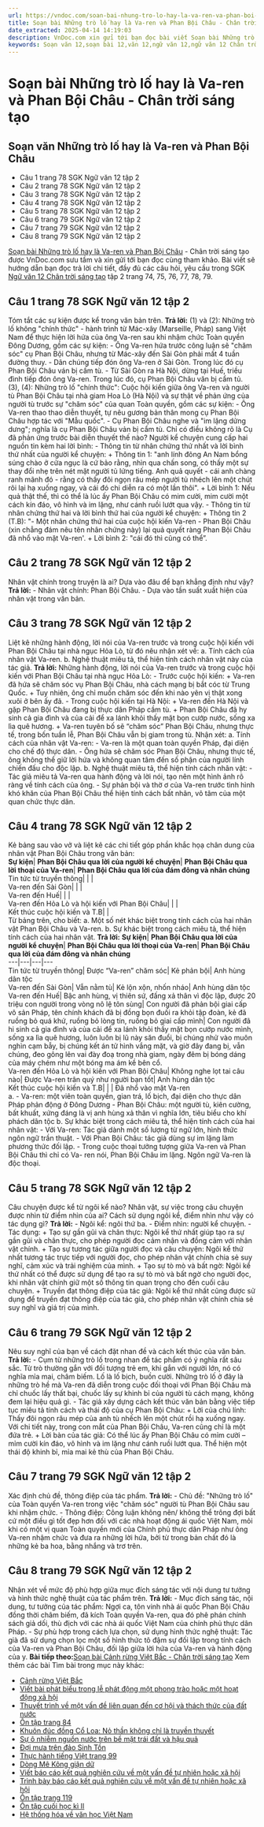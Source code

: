 ```yaml
---
url: https://vndoc.com/soan-bai-nhung-tro-lo-hay-la-va-ren-va-phan-boi-chau-chan-troi-sang-tao-330971
title: Soạn bài Những trò lố hay là Va-ren và Phan Bội Châu - Chân trời sáng tạo - VnDoc.com
date_extracted: 2025-04-14 14:19:03
description: VnDoc.com xin gửi tới bạn đọc bài viết Soạn bài Những trò lố hay là Va-ren và Phan Bội Châu - Chân trời sáng tạo. Mời các bạn cùng theo dõi.
keywords: Soạn văn 12,soạn bài 12,văn 12,ngữ văn 12,ngữ văn 12 Chân trời sáng tạo,soạn ngữ văn 12,giải ngữ văn 12,soạn văn 12 Chân trời sáng tạo,soạn văn 12 Chân trời sáng tạo ngắn nhất,soạn văn 12 tập 2 trang 74 Chân trời sáng tạo,Soạn bài Những trò lố hay là Va ren và Phan Bội Châu Chân trời sáng tạo,Soạn bài Những trò lố hay là Va ren và Phan Bội Châu,soạn văn Những trò lố hay là Va ren và Phan Bội Châu,Những trò lố hay là Va ren và Phan Bội Châu,soạn văn 12 tập 2 trang 79,soạn văn 12 tập 2 trang 78
---
```


# Soạn bài Những trò lố hay là Va-ren và Phan Bội Châu - Chân trời sáng tạo
## Soạn văn Những trò lố hay là Va-ren và Phan Bội Châu
  * Câu 1 trang 78 SGK Ngữ văn 12 tập 2
  * Câu 2 trang 78 SGK Ngữ văn 12 tập 2
  * Câu 3 trang 78 SGK Ngữ văn 12 tập 2
  * Câu 4 trang 78 SGK Ngữ văn 12 tập 2
  * Câu 5 trang 78 SGK Ngữ văn 12 tập 2
  * Câu 6 trang 79 SGK Ngữ văn 12 tập 2
  * Câu 7 trang 79 SGK Ngữ văn 12 tập 2
  * Câu 8 trang 79 SGK Ngữ văn 12 tập 2

[Soạn bài Những trò lố hay là Va-ren và Phan Bội Châu](<https://vndoc.com/soan-bai-nhung-tro-lo-hay-la-va-ren-va-phan-boi-chau-chan-troi-sang-tao-330971>) \- Chân trời sáng tạo được VnDoc.com sưu tầm và xin gửi tới bạn đọc cùng tham khảo. Bài viết sẽ hướng dẫn bạn đọc trả lời chi tiết, đầy đủ các câu hỏi, yêu cầu trong SGK [Ngữ văn 12 Chân trời sáng tạo](<https://vndoc.com/soan-van-12-chan-troi-sang-tao>) tập 2 trang 74, 75, 76, 77, 78, 79.
## Câu 1 trang 78 SGK Ngữ văn 12 tập 2
Tóm tắt các sự kiện được kể trong văn bản trên.
**Trả lời:**
\(1\) và \(2\): Những trò lố không "chính thức" - hành trình từ Mác-xây \(Marseille, Pháp\) sang Việt Nam để thực hiện lời hứa của ông Va-ren sau khi nhậm chức Toàn quyền Đông Dương, gồm các sự kiện:
\- Ông Va-ren hứa trước công luận sẽ "chăm sóc" cụ Phan Bội Châu, nhưng từ Mác-xây đến Sài Gòn phải mất 4 tuần đường thuy.
\- Dân chúng tiếp đón ông Va-ren ở Sài Gòn. Trong lúc đó cụ Phan Bội Châu ván bị cấm tù.
\- Từ Sài Gòn ra Hà Nội, dừng tại Huế, triều đình tiếp đón ông Va-ren. Trong lúc đó, cụ Phan Bội Châu văn bị cẩm tủ.
\(3\), \(4\): Những trò lố "chính thức": Cuộc hội kiến giữa ông Va-ren và người tù Phan Bội Châu tại nhà giam Hoa Lò \(Hà Nội\) và sự thật về phản ứng của người tù trước sự "chăm sóc" của quan Toàn quyền, gồm các sự kiện:
\- Ông Va-ren thao thao diễn thuyết, tự nêu gương bản thân mong cụ Phan Bội Châu hợp tác với "Mẫu quốc".
\- Cụ Phan Bội Châu nghe và "im lặng dửng dưng"; nghĩa là cụ Phan Bội Châu vản bị cẩm tù.
Chỉ có điều không rõ là Cụ đã phản ứng trước bài diễn thuyết thế nào? Người kể chuyện cung cấp hai nguồn tin kèm hai lời bình:
\- Thông tin từ nhân chứng thứ nhất và lời bình thứ nhất của người kể chuyện:
\+ Thông tin 1: "anh lính đõng An Nam bổng súng chào ở cửa ngục là cứ bảo rằng, nhìn qua chấn song, có thấy một sự thay đổi nhẹ trên nét mặt người tủ lứng tiếng. Anh quả quyết - cái anh chàng ranh mãnh đó - rằng có thấy đôi ngọn râu mép người tủ nhéch lên một chút rôi lại hạ xuống ngay, và cái đó chi diễn ra có một lần thôi".
\+ Lời bình 1: Nếu quả thật thế, thì có thể là lúc ấy Phan Bội Châu có mim cười, mim cười một cách kín đáo, vô hình và im lặng, như cánh ruồi lướt qua vậy.
\- Thông tin từ nhân chứng thứ hai và lời bình thứ hai của người kể chuyện:
\+ Thông tin 2 \(T.B\): "- Một nhân chứng thứ hai của cuộc hội kiến Va-ren - Phan Bội
Châu \(xin chẳng đám nêu tên nhân chứng này\) lại quả quyết ràng Phan Bội Châu đã nhổ vào mặt Va-ren'.
\+ Lời bình 2: "cái đó thì cũng có thể”.
## Câu 2 trang 78 SGK Ngữ văn 12 tập 2
Nhân vật chính trong truyện là ai? Dựa vào đâu để bạn khẳng định như vậy?
**Trả lời:**
\- Nhân vật chính: Phan Bội Châu.
\- Dựa vào tần suất xuất hiện của nhân vật trong văn bản.
## Câu 3 trang 78 SGK Ngữ văn 12 tập 2
Liệt kê những hành động, lời nói của Va-ren trước và trong cuộc hội kiến với Phan Bội Châu tại nhà ngục Hỏa Lò, từ đó nêu nhận xét về:
a. Tính cách của nhân vật Va-ren.
b. Nghệ thuật miêu tả, thể hiện tính cách nhân vật này của tác giả.
**Trả lời:**
Những hành động, lời nói của Va-ren trước và trong cuộc hội kiến với Phan Bội Châu tại nhà ngục Hỏa Lò:
\- Trước cuộc hội kiến:
\+ Va-ren đã hứa sẽ chăm sóc vụ Phan Bội Châu, nhà cách mạng bị bắt cóc từ Trung Quốc.
\+ Tuy nhiên, ông chỉ muốn chăm sóc đến khi nào yên vị thật xong xuôi ở bên ấy đã.
\- Trong cuộc hội kiến tại Hà Nội:
\+ Va-ren đến Hà Nội và gặp Phan Bội Châu đang bị thực dân Pháp cầm tù.
\+ Phan Bội Châu đã hy sinh cả gia đình và của cải để xa lánh khỏi thấy mặt bọn cướp nước, sống xa lìa quê hương.
\+ Va-ren tuyên bố sẽ “chăm sóc” Phan Bội Châu, nhưng thực tế, trong bốn tuần lễ, Phan Bội Châu vẫn bị giam trong tù.
Nhận xét:
a. Tính cách của nhân vật Va-ren:
\- Va-ren là một quan toàn quyền Pháp, đại diện cho chế độ thực dân.
\- Ông hứa sẽ chăm sóc Phan Bội Châu, nhưng thực tế, ông không thể giữ lời hứa và không quan tâm đến số phận của người lính chiến đấu cho độc lập.
b. Nghệ thuật miêu tả, thể hiện tính cách nhân vật:
\- Tác giả miêu tả Va-ren qua hành động và lời nói, tạo nên một hình ảnh rõ ràng về tính cách của ông.
\- Sự phản bội và thờ ơ của Va-ren trước tình hình khó khăn của Phan Bội Châu thể hiện tính cách bất nhân, vô tâm của một quan chức thực dân.
## Câu 4 trang 78 SGK Ngữ văn 12 tập 2
Kẻ bảng sau vào vở và liệt kê các chi tiết góp phần khắc họạ chân dung của nhân vật Phan Bội Châu trong văn bản:  
**Sự kiện**| **Phan Bội Châu qua lời của người kể chuyện**| **Phan Bội Châu qua lời thoại của Va-ren**| **Phan Bội Châu qua lời của đám đông và nhân chúng**  
Tin tức từ truyền thông| | |   
Va-ren đến Sài Gòn| | |   
Va-ren đến Huế| | |   
Va-ren đến Hỏa Lò và hội kiến với Phan Bội Châu| | |   
Kết thúc cuộc hội kiến và T.B| |   
Từ bảng trên, cho biết:
a. Một số nét khác biệt trong tính cách của hai nhân vật Phan Bội Châu và Va-ren.
b. Sự khác biệt trong cách miêu tả, thể hiện tính cách của hai nhân vật.
**Trả lời:**
**Sự kiện**| **Phan Bội Châu qua lời của người kể chuyện**| **Phan Bội Châu qua lời thoại của Va-ren**| **Phan Bội Châu qua lời của đám đông và nhân chúng**  
---|---|---|---  
Tin tức từ truyền thông| Được “Va-ren” chăm sóc| Kẻ phản bội| Anh hùng dân tộc  
Va-ren đến Sài Gòn| Vẫn nằm tù| Kẻ lộn xộn, nhốn nháo| Anh hùng dân tộc  
Va-ren đến Huế| Bậc anh hùng, vị thiên sứ, đấng xả thân vì độc lập, được 20 triệu con người trong vòng nô lệ tôn sùng| Con người đã phản bội giai cấp vô sản Pháp, tên chính khách đã bị đồng bọn đuối ra khỏi tập đoàn, kẻ đã ruồng bỏ quá khứ, ruồng bỏ lòng tin, ruồng bỏ giai cấp mình| Con người đã hi sinh cả gia đình và của cải để xa lánh khỏi thấy mặt bọn cướp nước mình, sống xa lìa quê hương, luôn luôn bị lũ này săn đuổi, bị chúng nhử vào muôn nghìn cạm bẫy, bị chúng kết án tử hình vắng mặt, và giờ đây đang bị, vẫn chúng, đeo gông lên vai đày đoạ trong nhà giam, ngày đêm bị bóng dáng của máy chém như một bóng ma ám kề bên cổ.  
Va-ren đến Hỏa Lò và hội kiến với Phan Bội Châu| Không nghe lọt tai câu nào| Được Va-ren trân quý như người bạn tốt| Anh hùng dân tộc  
Kết thúc cuộc hội kiến và T.B| | | Đã nhổ vào mặt Va-ren  
a.
\- Va-ren: một viên toàn quyền, gian trá, lố bịch, đại diện cho thực dân Pháp phản động ở Đông Dương
\- Phan Bội Châu: một người tù, kiên cường, bất khuất, xứng đáng là vị anh hùng xả thân vì nghĩa lớn, tiêu biểu cho khí phách dân tộc
b. Sự khác biệt trong cách miêu tả, thể hiện tính cách của hai nhân vật:
\- Với Va-ren: Tác giả dành một số lượng từ ngữ lớn, hình thức ngôn ngữ trần thuật.
\- Với Phan Bội Châu: tác giả dùng sự im lặng làm phương thức đối lập.
\- Trong cuộc thoại tưởng tượng giữa Va-ren và Phan Bội Châu thì chỉ có Va- ren nói, Phan Bội Châu im lặng. Ngôn ngữ Va-ren là độc thoại.
## Câu 5 trang 78 SGK Ngữ văn 12 tập 2
Câu chuyện được kể từ ngôi kể nào? Nhân vật, sự việc trong câu chuyện được nhìn từ điểm nhìn của ai? Cách sử dụng ngôi kể, điểm nhìn như vậy có tác dụng gì?
**Trả lời:**
\- Ngôi kể: ngôi thứ ba.
\- Điểm nhìn: người kể chuyện.
\- Tác dụng:
\+ Tạo sự gần gũi và chân thực: Ngôi kể thứ nhất giúp tạo ra sự gần gũi và chân thực, cho phép người đọc cảm nhận và đồng cảm với nhân vật chính.
\+ Tạo sự tương tác giữa người đọc và câu chuyện: Ngôi kể thứ nhất tương tác trực tiếp với người đọc, cho phép nhân vật chính chia sẻ suy nghĩ, cảm xúc và trải nghiệm của mình.
\+ Tạo sự tò mò và bất ngờ: Ngôi kể thứ nhất có thể được sử dụng để tạo ra sự tò mò và bất ngờ cho người đọc, khi nhân vật chính giữ một số thông tin quan trọng cho đến cuối câu chuyện.
\+ Truyền đạt thông điệp của tác giả: Ngôi kể thứ nhất cũng được sử dụng để truyền đạt thông điệp của tác giả, cho phép nhân vật chính chia sẻ suy nghĩ và giá trị của mình.
## Câu 6 trang 79 SGK Ngữ văn 12 tập 2
Nêu suy nghĩ của bạn về cách đặt nhan đề và cách kết thúc của văn bản.
**Trả lời:**
\- Cụm từ những trò lố trong nhan đề tác phẩm có ý nghĩa rất sâu sắc. Từ trò thường gắn với đối tượng trẻ em, khi gắn với người lớn, nó có nghĩa mỉa mai, châm biếm. Lố là lố bịch, buồn cười. Những trò lố ở đây là những trò hề mà Va-ren đã diễn trong cuộc đối thoại với Phan Bội Châu mà chỉ chuốc lấy thất bại, chuốc lấy sự khinh bỉ của người tù cách mạng, không đem lại hiệu quả gì.
\- Tác giả xây dựng cách kết thúc văn bản bằng việc tiếp tục miêu tả tính cách và thái độ của cụ Phan Bội Châu:
\+ Lời của chú lính: Thấy đôi ngọn râu mép của anh tù nhếch lên một chút rồi hạ xuống ngay. Với chi tiết này, trong con mắt của Phan Bội Châu, Va-ren cũng chỉ là một đứa trẻ.
\+ Lời bàn của tác giả: Có thể lúc ấy Phan Bội Châu có mỉm cười – mỉm cười kín đáo, vô hình và im lặng như cánh ruồi lướt qua. Thể hiện một thái độ khinh bỉ, mỉa mai kẻ thù của Phan Bội Châu.
## Câu 7 trang 79 SGK Ngữ văn 12 tập 2
Xác định chủ đề, thông điệp của tác phẩm.
**Trả lời:**
\- Chủ đề: "Những trò lố" của Toàn quyến Va-ren trong việc "chăm sóc" người tù Phan Bội Châu sau khi nhậm chức.
\- Thông điệp: Công luận không nên/ không thể trông đợi bất cứ một điều gì tốt đẹp hơn đối với các nhà hoạt động ái quốc Việt Nam, mỏi khi có một vị quan Toàn quyền mới của Chính phủ thực dân Pháp như ông Va-ren nhậm chức và đưa ra những lời hứa, bởi từ trong bản chất đó là những kẻ ba hoa, bằng nhắng và trơ trẽn.
## Câu 8 trang 79 SGK Ngữ văn 12 tập 2
Nhận xét về mức độ phù hợp giữa mục đích sáng tác với nội dung tư tưởng và hình thức nghệ thuật của tác phẩm trên.
**Trả lời:**
\- Mục đích sáng tác, nội dung, tư tưởng của tác phẩm: Ngợi ca, tôn vinh nhà ái quốc Phan Bội Châu đồng thời châm biếm, đã kích Toàn quyền Va-ren, qua đó phê phán chính sách giả dối, thù địch với các nhà ái quốc Việt Nam của chính phủ thực dân Pháp.
\- Sự phù hợp trong cách lựa chọn, sử dụng hình thức nghệ thuật: Tác già đã sử dụng chọn lọc một số hình thức tô đậm sự đối lập trong tính cách của Va-ren và Phan Bội Châu, đối lập giữa lời hứa của Va-ren và hành động của y.
**Bài tiếp theo:**[Soạn bài Cảnh rừng Việt Bắc - Chân trời sáng tạo](<https://vndoc.com/soan-bai-canh-rung-viet-bac-chan-troi-sang-tao-330973>)
Xem thêm các bài Tìm bài trong mục này khác:
  * [Cảnh rừng Việt Bắc](</soan-bai-canh-rung-viet-bac-chan-troi-sang-tao-330973>)
  * [Viết bài phát biểu trong lễ phát động một phong trào hoặc một hoạt động xã hội](</soan-bai-viet-bai-phat-bieu-trong-le-phat-dong-mot-phong-trao-hoac-mot-hoat-dong-xa-hoi-chan-troi-sang-tao-330975>)
  * [Thuyết trình về một vấn đề liên quan đến cơ hội và thách thức của đất nước](</soan-bai-thuyet-trinh-ve-mot-van-de-lien-quan-den-co-hoi-va-thach-thuc-cua-dat-nuoc-chan-troi-sang-tao-330976>)
  * [Ôn tập trang 84](</soan-bai-on-tap-trang-84-chan-troi-sang-tao-330977>)
  * [Khuôn đúc đồng Cổ Loa: Nỏ thần không chỉ là truyền thuyết](</soan-bai-khuon-duc-dong-co-loa-no-than-khong-chi-la-truyen-thuyet-chan-troi-sang-tao-331047>)
  * [Sự ô nhiễm nguồn nước trên bề mặt trái đất và hậu quả](</soan-bai-su-o-nhiem-nguon-nuoc-tren-be-mat-trai-dat-va-hau-qua-chan-troi-sang-tao-331049>)
  * [Đợi mưa trên đảo Sinh Tồn](</soan-bai-doi-mua-tren-dao-sinh-ton-chan-troi-sang-tao-331052>)
  * [Thực hành tiếng Việt trang 99](</soan-bai-thuc-hanh-tieng-viet-trang-99-chan-troi-sang-tao-331055>)
  * [Dòng Mê Kông giận dữ](</soan-bai-dong-me-kong-gian-du-chan-troi-sang-tao-331058>)
  * [Viết báo cáo kết quả nghiên cứu về một vấn đề tự nhiên hoặc xã hội](</soan-bai-viet-bao-cao-ket-qua-nghien-cuu-ve-mot-van-de-tu-nhien-hoac-xa-hoi-chan-troi-sang-tao-331059>)
  * [Trình bày báo cáo kết quả nghiên cứu về một vấn đề tự nhiên hoặc xã hội](</soan-bai-trinh-bay-bao-cao-ket-qua-nghien-cuu-ve-mot-van-de-tu-nhien-hoac-xa-hoi-chan-troi-sang-tao-331065>)
  * [Ôn tập trang 119](</soan-bai-on-tap-trang-119-chan-troi-sang-tao-331067>)
  * [Ôn tập cuối học kì II](</soan-bai-on-tap-cuoi-hoc-ki-2-chan-troi-sang-tao-331069>)
  * [Hệ thống hóa về văn học Việt Nam](</soan-bai-he-thong-hoa-ve-van-hoc-viet-nam-chan-troi-sang-tao-331071>)

